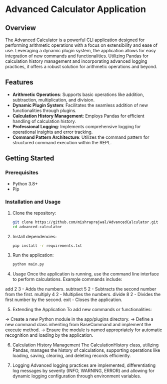 # Advanced Calculator Application

## Overview

The Advanced Calculator is a powerful CLI application designed for performing arithmetic operations with a focus on extensibility and ease of use. Leveraging a dynamic plugin system, the application allows for easy integration of new commands and functionalities. Utilizing Pandas for calculation history management and incorporating advanced logging practices, it offers a robust solution for arithmetic operations and beyond.

## Features

- **Arithmetic Operations**: Supports basic operations like addition, subtraction, multiplication, and division.
- **Dynamic Plugin System**: Facilitates the seamless addition of new functionalities through plugins.
- **Calculation History Management**: Employs Pandas for efficient handling of calculation history.
- **Professional Logging**: Implements comprehensive logging for operational insights and error tracking.
- **Command Pattern Architecture**: Utilizes the command pattern for structured command execution within the REPL.

## Getting Started

### Prerequisites

- Python 3.8+
- Pip

### Installation and Usage

1. Clone the repository:
   ```bash
   git clone https://github.com/mishraprajwal/AdvancedCalculator.git
   cd advanced-calculator

2. Install dependencies:
    ```bash
    pip install -r requirements.txt

3. Run the application:
    ```bash
    python main.py

4. Usage
Once the application is running, use the command line interface to perform calculations. Example commands include:

add 2 3 - Adds the numbers.
subtract 5 2 - Subtracts the second number from the first.
multiply 4 2 - Multiplies the numbers.
divide 8 2 - Divides the first number by the second.
exit - Closes the application.

5. Extending the Application
To add new commands or functionalities:

-> Create a new Python module in the app/plugins directory.
-> Define a new command class inheriting from BaseCommand and implement the execute method.
-> Ensure the module is named appropriately for automatic recognition and loading by the application.

6. Calculation History Management
The CalculationHistory class, utilizing Pandas, manages the history of calculations, supporting operations like loading, saving, clearing, and deleting records efficiently.

7. Logging
Advanced logging practices are implemented, differentiating log messages by severity (INFO, WARNING, ERROR) and allowing for dynamic logging configuration through environment variables.



